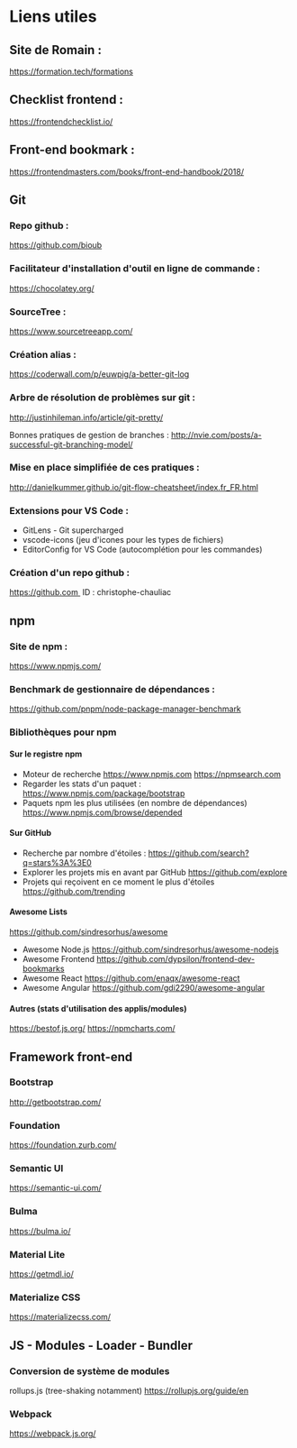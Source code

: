 # Liens utiles

## Site de Romain : 
https://formation.tech/formations

## Checklist frontend : 
https://frontendchecklist.io/

## Front-end bookmark : 
https://frontendmasters.com/books/front-end-handbook/2018/

## Git

### Repo github : 
https://github.com/bioub

### Facilitateur d'installation d'outil en ligne de commande : 
https://chocolatey.org/

### SourceTree : 
https://www.sourcetreeapp.com/

### Création alias : 
https://coderwall.com/p/euwpig/a-better-git-log

### Arbre de résolution de problèmes sur git : 
http://justinhileman.info/article/git-pretty/

Bonnes pratiques de gestion de branches : 
http://nvie.com/posts/a-successful-git-branching-model/

### Mise en place simplifiée de ces pratiques : 
http://danielkummer.github.io/git-flow-cheatsheet/index.fr_FR.html

### Extensions pour VS Code : 
- GitLens - Git supercharged
- vscode-icons (jeu d'icones pour les types de fichiers)
- EditorConfig for VS Code (autocomplétion pour les commandes)

### Création d'un repo github : 
https://github.com 
ID : christophe-chauliac


## npm

### Site de npm : 
https://www.npmjs.com/

### Benchmark de gestionnaire de dépendances : 
https://github.com/pnpm/node-package-manager-benchmark

### Bibliothèques pour npm 

#### Sur le registre npm

- Moteur de recherche
https://www.npmjs.com
https://npmsearch.com
- Regarder les stats d'un paquet :
https://www.npmjs.com/package/bootstrap
- Paquets npm les plus utilisées (en nombre de dépendances)
https://www.npmjs.com/browse/depended

#### Sur GitHub

- Recherche par nombre d'étoiles :
https://github.com/search?q=stars%3A%3E0
- Explorer les projets mis en avant par GitHub
https://github.com/explore
- Projets qui reçoivent en ce moment le plus d'étoiles
https://github.com/trending

#### Awesome Lists

https://github.com/sindresorhus/awesome
- Awesome Node.js
https://github.com/sindresorhus/awesome-nodejs
- Awesome Frontend
https://github.com/dypsilon/frontend-dev-bookmarks
- Awesome React
https://github.com/enaqx/awesome-react
- Awesome Angular
https://github.com/gdi2290/awesome-angular

#### Autres (stats d'utilisation des applis/modules)

https://bestof.js.org/
https://npmcharts.com/
 
## Framework front-end

### Bootstrap
http://getbootstrap.com/

### Foundation
https://foundation.zurb.com/

### Semantic UI
https://semantic-ui.com/

### Bulma 
https://bulma.io/

### Material Lite
https://getmdl.io/

### Materialize CSS
https://materializecss.com/

## JS - Modules - Loader - Bundler

### Conversion de système de modules
rollups.js (tree-shaking notamment)
https://rollupjs.org/guide/en

### Webpack
https://webpack.js.org/
